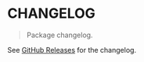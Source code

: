 # CHANGELOG

> Package changelog.

See [GitHub Releases](https://github.com/stdlib-js/blas-base-dasum/releases) for the changelog.